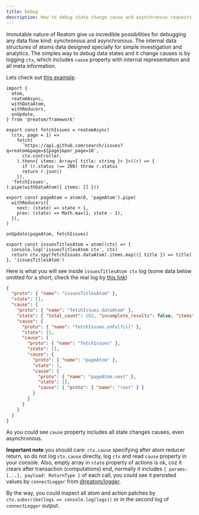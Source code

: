 ```yaml
---
title: Debug
description: How to debug state change cause and asynchronous requests
---
```


Immutable nature of Reatom give us incredible possibilities for debugging any data flow kind: synchronous and asynchronous. The internal data structures of atoms data designed specially for simple investigation and analytics. The simples way to debug data states and it change causes is by logging `ctx`, which includes `cause` property with internal representation and all meta information.

Lets check out [this example](https://codesandbox.io/s/reatom-react-debug-4tvezk?file=/src/App.tsx).

```tsx
import {
  atom,
  reatomAsync,
  withDataAtom,
  withReducers,
  onUpdate,
} from '@reatom/framework'

export const fetchIssues = reatomAsync(
  (ctx, page = 1) =>
    fetch(
      `https://api.github.com/search/issues?q=reatom&page=${page}&per_page=10`,
      ctx.controller,
    ).then<{ items: Array<{ title: string }> }>((r) => {
      if (r.status !== 200) throw r.status
      return r.json()
    }),
  'fetchIssues',
).pipe(withDataAtom({ items: [] }))

export const pageAtom = atom(0, 'pageAtom').pipe(
  withReducers({
    next: (state) => state + 1,
    prev: (state) => Math.max(1, state - 1),
  }),
)

onUpdate(pageAtom, fetchIssues)

export const issuesTitlesAtom = atom((ctx) => {
  console.log('issuesTitlesAtom ctx', ctx)
  return ctx.spy(fetchIssues.dataAtom).items.map(({ title }) => title)
}, 'issuesTitlesAtom')
```

Here is what you will see inside `issuesTitlesAtom ctx` log (some data below omitted for a short, check the real log by [this link](https://reatom-debug-example.artalar.repl.co))

```json
{
  "proto": { "name": "issuesTitlesAtom" },
  "state": [],
  "cause": {
    "proto": { "name": "fetchIssues.dataAtom" },
    "state": { "total_count": 202, "incomplete_results": false, "items": [] },
    "cause": {
      "proto": { "name": "fetchIssues.onFulfill" },
      "state": [],
      "cause": {
        "proto": { "name": "fetchIssues" },
        "state": [],
        "cause": {
          "proto": { "name": "pageAtom" },
          "state": 1,
          "cause": {
            "proto": { "name": "pageAtom.next" },
            "state": [],
            "cause": { "proto": { "name": "root" } }
          }
        }
      }
    }
  }
}
```

As you could see `cause` property includes all state changes causes, even asynchronous.

**Important note** you should care: `ctx.cause` specifying after atom reducer return, so do not log `ctx.cause` directly, log `ctx` and read `cause` property in your console. Also, empty array in `state` property of actions is ok, coz it clears after transaction (computations) end, normally it includes `{ params: [...], payload: ReturnType }` of each call, you could see it persisted values by `connectLogger` from [@reatom/logger](https://www.reatom.dev/packages/logger).

By the way, you could inspect all atom and action patches by `ctx.subscribe(logs => console.log(logs))` or in the second log of `connectLogger` output.
